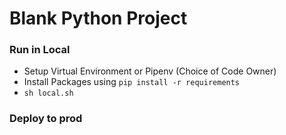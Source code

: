 # Blank Python Project


### Run in Local
- Setup Virtual Environment or Pipenv (Choice of Code Owner)
- Install Packages using `pip install -r requirements`
- `sh local.sh`

### Deploy to prod
